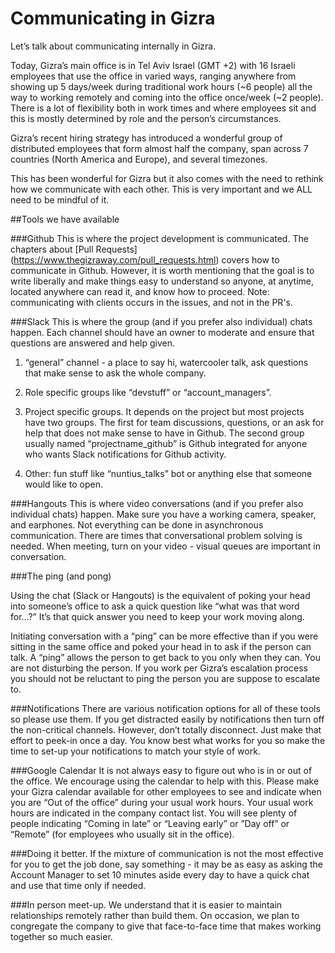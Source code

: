 # Communicating in Gizra

Let’s talk about communicating internally in Gizra.  

Today, Gizra’s main office is in Tel Aviv Israel (GMT +2) with 16 Israeli employees that use the office in
varied ways, ranging anywhere from showing up 5 days/week during traditional work hours (~6 people) all the
way
to working remotely and coming into the office once/week (~2 people). There is a lot of flexibility both in
work times and where employees sit and this is mostly determined by role and the person’s circumstances.  

Gizra’s recent hiring strategy has introduced a wonderful group of distributed employees that form almost half
the company, span across 7 countries (North America and Europe), and several timezones.

This has been wonderful for Gizra but it also comes with the need to rethink how we communicate with each
other. This is very important and we ALL need to be mindful of it.  

##Tools we have available

###Github
This is where the project development is communicated.
The chapters about [Pull Requests] (https://www.thegizraway.com/pull_requests.html) covers how to communicate in Github. However, it is worth mentioning that the
goal is to write liberally and make things easy to understand so anyone, at anytime, located anywhere can
read it, and know how to proceed. Note: communicating with clients occurs in the issues, and not in the PR's.

###Slack
This is where the group (and if you prefer also individual) chats happen. Each channel should have an owner
to moderate and ensure that questions are answered and help given.

1. “general” channel - a place to say hi, watercooler talk, ask questions that make sense to ask the whole
company.

2. Role specific groups like “devstuff” or “account_managers”.

3. Project specific groups. It depends on the project but most projects have two groups. The first for team
discussions, questions, or an ask for help that does not make sense to have in Github.  The second group
usually named “projectname_github” is Github integrated for anyone who wants Slack notifications for Github
activity.

4. Other: fun stuff like “nuntius_talks” bot or anything else that someone would like to open.

###Hangouts
This is where video conversations (and if you prefer also individual chats) happen. Make sure you have a
working camera, speaker, and earphones. Not everything can be done in asynchronous communication. There are
times that conversational problem solving is needed. When meeting, turn on your video - visual queues
are important in conversation.

###The ping (and pong)

Using the chat (Slack or Hangouts) is the equivalent of poking your head into someone’s office to ask a quick question like  “what was that word for…?” It’s that quick answer you need to keep your work moving along.

Initiating conversation with a “ping” can be more effective than if you were sitting
in the same office and poked your head in to ask if the person can talk. A “ping” allows the person to get
back to you only when they can.  You are not disturbing the person. If you work per Gizra’s escalation
process you should not be reluctant to ping the person you are suppose to escalate to.

###Notifications
There are various notification options for all of these tools so please use them. If you get distracted
easily by notifications then turn off the non-critical channels.  However, don’t totally disconnect. Just
make that effort to peek-in once a day. You know best what works for you so make the time to set-up your notifications to match your style of work.

###Google Calendar
It is not always easy to figure out who is in or out of the office. We encourage using the calendar to help
with this.  Please make your Gizra calendar available for other employees to see and indicate when you are
“Out of the office” during your usual work hours. Your usual work hours are indicated in the company contact
list. You will see plenty of people indicating “Coming in late” or “Leaving early” or ”Day off” or “Remote”
(for employees who usually sit in the office).

###Doing it better.
If the mixture of communication is not the most effective for you to get the job done, say something -
it may be as easy as asking the Account Manager to set 10 minutes aside every day to have a quick chat and
use that time only if needed.  

###In person meet-up.
We understand that it is easier to maintain relationships remotely rather than build them. On occasion, we
plan to congregate the company to give that face-to-face time that makes working together so much easier.
